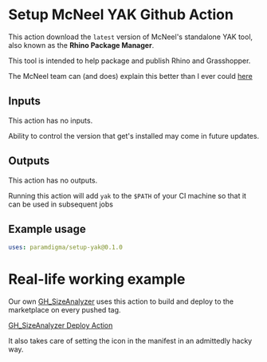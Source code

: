 # Setup McNeel YAK Github Action

This action download the `latest` version of McNeel's standalone YAK tool, also known as the **Rhino Package Manager**.

This tool is intended to help package and publish Rhino and Grasshopper.

The McNeel team can (and does) explain this better than I ever could [here](https://developer.rhino3d.com/guides/yak/what-is-yak/)

## Inputs

This action has no inputs.

Ability to control the version that get's installed may come in future updates.

## Outputs

This action has no outputs.

Running this action will add `yak` to the `$PATH` of your CI machine so that it can be used in subsequent jobs

## Example usage

```yaml
uses: paramdigma/setup-yak@0.1.0
```

# Real-life working example

Our own [GH_SizeAnalyzer](https://github.com/Paramdigma/GH_SizeAnalyzer) uses this action to build and deploy to the marketplace on every pushed tag.

[GH_SizeAnalyzer Deploy Action](https://github.com/Paramdigma/GH_SizeAnalyzer/blob/main/.github/workflows/deploy-gh.yml)

It also takes care of setting the icon in the manifest in an admittedly hacky way.
